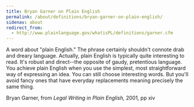 ```yaml
---
title: Bryan Garner on Plain English
permalink: /about/definitions/bryan-garner-on-plain-english/
sidenav: about
redirect_from:
  - http://www.plainlanguage.gov/whatisPL/definitions/garner.cfm
---
```


A word about "plain English." The phrase certainly shouldn't connote drab and dreary language. Actually, plain English is typically quite interesting to read. It's robust and direct--the opposite of gaudy, pretentious language. You achieve plain English when you use the simplest, most straightforward way of expressing an idea. You can still choose interesting words. But you'll avoid fancy ones that have everyday replacements meaning precisely the same thing.

Bryan Garner, from _Legal Writing in Plain English,_ 2001, pp xiv
